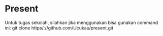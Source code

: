 # Present
Untuk tugas sekolah, silahkan jika menggunakan bisa gunakan command ini: git clone https/://github.com/Ucukau/present.git
